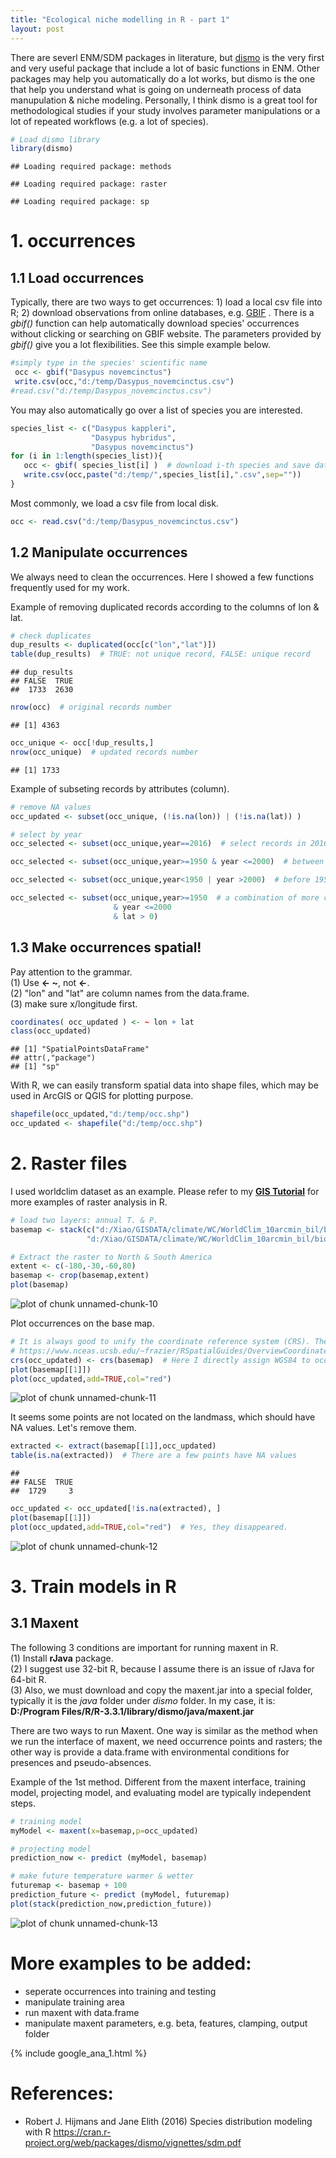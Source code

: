 ```yaml
---
title: "Ecological niche modelling in R - part 1"
layout: post
---
```


There are severl ENM/SDM packages in literature, but [dismo](https://cran.r-project.org/web/packages/dismo/index.html) is the very first and very useful package that include a lot of basic functions in ENM. Other packages may help you automatically do a lot works, but dismo is the one that help you understand what is going on underneath process of data manupulation & niche modeling. Personally, I think dismo is a great tool for methodological studies if your study involves parameter manipulations or a lot of repeated workflows (e.g. a lot of species). 



```r
# Load dismo library
library(dismo)
```

```
## Loading required package: methods
```

```
## Loading required package: raster
```

```
## Loading required package: sp
```

# 1. occurrences

## 1.1 Load occurrences  
Typically, there are two ways to get occurrences: 1) load a local csv file into R; 2) download observations from online databases, e.g. [GBIF](http://gbif.org) . There is a *gbif()* function can help automatically download species' occurrences without clicking or searching on GBIF website. The parameters provided by *gbif()* give you a lot flexibilities. See this simple example below.

```r
#simply type in the species' scientific name
 occ <- gbif("Dasypus novemcinctus")
 write.csv(occ,"d:/temp/Dasypus_novemcinctus.csv")
#read.csv("d:/temp/Dasypus_novemcinctus.csv")
```

You may also automatically go over a list of species you are interested.

```r
species_list <- c("Dasypus kappleri",
                  "Dasypus hybridus",
                  "Dasypus novemcinctus")
for (i in 1:length(species_list)){
   occ <- gbif( species_list[i] )  # download i-th species and save data
   write.csv(occ,paste("d:/temp/",species_list[i],".csv",sep=""))
}
```

Most commonly, we load a csv file from local disk.

```r
occ <- read.csv("d:/temp/Dasypus_novemcinctus.csv")
```

## 1.2 Manipulate occurrences  
We always need to clean the occurrences. Here I showed a few functions frequently used for my work.

Example of removing duplicated records according to the columns of lon & lat.

```r
# check duplicates
dup_results <- duplicated(occ[c("lon","lat")])
table(dup_results)  # TRUE: not unique record, FALSE: unique record
```

```
## dup_results
## FALSE  TRUE 
##  1733  2630
```

```r
nrow(occ)  # original records number
```

```
## [1] 4363
```

```r
occ_unique <- occ[!dup_results,]
nrow(occ_unique)  # updated records number
```

```
## [1] 1733
```

Example of subseting records by attributes (column).

```r
# remove NA values 
occ_updated <- subset(occ_unique, (!is.na(lon)) | (!is.na(lat)) )

# select by year
occ_selected <- subset(occ_unique,year==2016)  # select records in 2016

occ_selected <- subset(occ_unique,year>=1950 & year <=2000)  # between 1950~2000

occ_selected <- subset(occ_unique,year<1950 | year >2000)  # before 1950 or after 2000

occ_selected <- subset(occ_unique,year>=1950  # a combination of more conditions
                       & year <=2000 
                       & lat > 0)
```

## 1.3 Make occurrences spatial!
Pay attention to the grammar.  
(1) Use **<- ~**, not **<-**.  
(2) "lon" and "lat" are column names from the data.frame.  
(3) make sure x/longitude first.  



```r
coordinates( occ_updated ) <- ~ lon + lat
class(occ_updated)
```

```
## [1] "SpatialPointsDataFrame"
## attr(,"package")
## [1] "sp"
```

With R, we can easily transform spatial data into shape files, which may be used in ArcGIS or QGIS for plotting purpose.

```r
shapefile(occ_updated,"d:/temp/occ.shp")
occ_updated <- shapefile("d:/temp/occ.shp")
```


# 2. Raster files
I used worldclim dataset as an example. Please refer to my  [**GIS Tutorial**](http://lab.fengxiao.info/2015/10/25/GIS-in-R-workshop.html) for more examples of raster analysis in R.  

```r
# load two layers: annual T. & P.
basemap <- stack(c("d:/Xiao/GISDATA/climate/WC/WorldClim_10arcmin_bil/bio1.bil"),
                 "d:/Xiao/GISDATA/climate/WC/WorldClim_10arcmin_bil/bio12.bil")

# Extract the raster to North & South America
extent <- c(-180,-30,-60,80)
basemap <- crop(basemap,extent) 
plot(basemap)
```

![plot of chunk unnamed-chunk-10](/figure/source/2016-11-23-ENM-in-R-workshop/2016-11-23-ENM-in-R-workshop/unnamed-chunk-10-1.png)

Plot occurrences on the base map.

```r
# It is always good to unify the coordinate reference system (CRS). There is a good document about CRS 
# https://www.nceas.ucsb.edu/~frazier/RSpatialGuides/OverviewCoordinateReferenceSystems.pdf
crs(occ_updated) <- crs(basemap)  # Here I directly assign WGS84 to occurrences; but if you have different CRS, you need to transform one to the other.
plot(basemap[[1]])
plot(occ_updated,add=TRUE,col="red")
```

![plot of chunk unnamed-chunk-11](/figure/source/2016-11-23-ENM-in-R-workshop/2016-11-23-ENM-in-R-workshop/unnamed-chunk-11-1.png)

It seems some points are not located on the landmass, which should have NA values. Let's remove them.

```r
extracted <- extract(basemap[[1]],occ_updated)
table(is.na(extracted))  # There are a few points have NA values
```

```
## 
## FALSE  TRUE 
##  1729     3
```

```r
occ_updated <- occ_updated[!is.na(extracted), ]
plot(basemap[[1]])
plot(occ_updated,add=TRUE,col="red")  # Yes, they disappeared.
```

![plot of chunk unnamed-chunk-12](/figure/source/2016-11-23-ENM-in-R-workshop/2016-11-23-ENM-in-R-workshop/unnamed-chunk-12-1.png)

# 3. Train models in R
## 3.1 Maxent
The following 3 conditions are important for running maxent in R.  
(1) Install **rJava** package.  
(2) I suggest use 32-bit R, because I assume there is an issue of rJava for 64-bit R.   
(3) Also, we must download and copy the maxent.jar into a special folder, typically it is the *java* folder under *dismo* folder. In my case, it is:
**D:/Program Files/R/R-3.3.1/library/dismo/java/maxent.jar**  

There are two ways to run Maxent. One way is similar as the method when we run the interface of maxent, we need occurrence points and rasters; the other way is provide a data.frame with environmental conditions for presences and pseudo-absences.  

Example of the 1st method. Different from the maxent interface, training model, projecting model, and evaluating model are typically independent steps. 


```r
# training model
myModel <- maxent(x=basemap,p=occ_updated)

# projecting model 
prediction_now <- predict (myModel, basemap)

# make future temperature warmer & wetter
futuremap <- basemap + 100
prediction_future <- predict (myModel, futuremap)
plot(stack(prediction_now,prediction_future))
```

![plot of chunk unnamed-chunk-13](/figure/source/2016-11-23-ENM-in-R-workshop/2016-11-23-ENM-in-R-workshop/unnamed-chunk-13-1.png)

# More examples to be added:
* seperate occurrences into training and testing
* manipulate training area
* run maxent with data.frame
* manipulate maxent parameters, e.g. beta, features, clamping, output folder
	
 {% include google_ana_1.html %}


# References:  
* Robert J. Hijmans and Jane Elith (2016) Species distribution modeling with R https://cran.r-project.org/web/packages/dismo/vignettes/sdm.pdf

